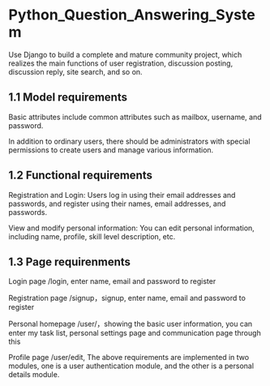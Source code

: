 # Python_Question\_Answering\_System

Use Django to build a complete and mature community project, which realizes the main functions of user registration, discussion posting, discussion reply, site search, and so on.

## 1.1 Model requirements
Basic attributes include common attributes such as mailbox, username, and password.

In addition to ordinary users, there should be administrators with special permissions to create users and manage various information.

## 1.2 Functional requirements
Registration and Login: Users log in using their email addresses and passwords, and register using their names, email addresses, and passwords.

View and modify personal information: You can edit personal information, including name, profile, skill level description, etc.

## 1.3 Page requirenments
Login page /login, enter name, email and password to register

Registration page /signup，signup, enter name, email and password to register

Personal homepage /user/，showing the basic user information, you can enter my task list, personal settings page and communication page through this

Profile page /user/edit,
The above requirements are implemented in two modules, one is a user authentication module, and the other is a personal details module.